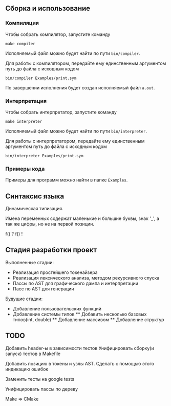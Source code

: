 ## Сборка и использование

### Компиляция
Чтобы собрать компилятор, запустите команду
```
make compiler
```

Исполняемый файл можно будет найти по пути `bin/compiler`.

Для работы с компилятором, передайте ему единственным аргументом путь до файла с исходным кодом
```
bin/compiler Examples/print.sym
```
По завершении исполнения будет создан исполняемый файл `a.out`.

### Интерпретация
Чтобы собрать интерпретатор, запустите команду
```
make interpreter
```

Исполняемый файл можно будет найти по пути `bin/interpreter`.

Для работы с интерпретатором, передайте ему единственным аргументом путь до файла с исходным кодом
```
bin/interpreter Examples/print.sym
```

### Примеры кода
Примеры для программ можно найти в папке `Examples`.

## Синтаксис языка

Динамическая типизация.

Имена переменных содержат маленькие и большие буквы, знак '_', а так же цифры, но не на первой позиции.

f() ?
f() !

## Стадия разработки проект
Выполненные стадии:
* Реализация простейшего токенайзера
* Реализация лексического анализа, методом рекурсивного спуска
* Пассы по AST для графического дампа и интерпретации
* Пасс по AST для генерации

Будущие стадии:
* Добавление пользовательских функций
* Добавление системы типов
    ** Добавить несколько базовых типов(int, double)
    ** Добавление массивом
    ** Добавление структур

## TODO

Добавить header-ы в зависимости тестов
Унифицировать сборку(и запуск) тестов в Makefile

Добавить позицию в токены и узлы AST. Сделать с помощью этого индикацию ошибок

Заменить тесты на google tests

Унифицировать пассы по дереву

Make => CMake
